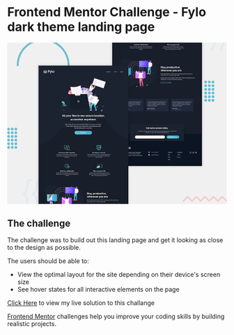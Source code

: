 # Frontend Mentor Challenge - Fylo dark theme landing page

![Design preview for the Fylo dark theme landing page challenge](./design/desktop-preview.jpg)

## The challenge

The challenge was to build out this landing page and get it looking as close to the design as possible.

The users should be able to: 

- View the optimal layout for the site depending on their device's screen size
- See hover states for all interactive elements on the page

[Click Here](https://fylo-landing-page-dark-theme-six.vercel.app/) to view my live solution to this challange



[Frontend Mentor](https://www.frontendmentor.io) challenges help you improve your coding skills by building realistic projects.


